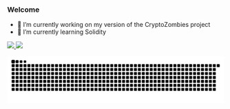 ### Welcome

- 🔭 I’m currently working on my version of the CryptoZombies project
- 🌱 I’m currently learning Solidity


 <div>
  <a href="https://github.com/MR0kernel">
  <img height="150em" src="https://github-readme-stats.vercel.app/api?username=MR0kernel&show_icons=true&theme=ocean_dark&include_all_commits=true&count_private=true"/>
  <img height="150em" src="https://github-readme-stats.vercel.app/api/top-langs/?username=MR0kernel&layout=compact&langs_count=7&theme=ocean_dark"/>
  
  ![Snake animation](https://github.com/MR0kernel/MR0kernel/blob/output/github-contribution-grid-snake.svg)

</div>

<!--![Anurag's GitHub stats](https://github-readme-stats.vercel.app/api?username=MR0kernel&theme=ocean_dark&show_icons=true)
[![Top Langs](https://github-readme-stats.vercel.app/api/top-langs/?username=MR0kernel&show_icons=true)](https://github.com/MR0kernel/CryptoZombies)
-->



<!--- 👯 I’m looking to collaborate on ...
- 🤔 I’m looking for help with ...
- 💬 Ask me about ...
- 📫 How to reach me: ...
- 😄 Pronouns: ...
- ⚡ Fun fact: ...
-->
